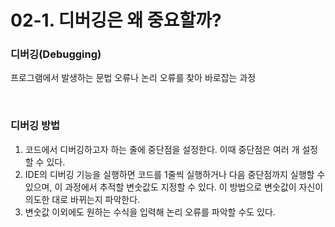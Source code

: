 # 02-1. 디버깅은 왜 중요할까?

### 디버깅(Debugging)

프로그램에서 발생하는 문법 오류나 논리 오류를 찾아 바로잡는 과정

<br />

### 디버깅 방법

1. 코드에서 디버깅하고자 하는 줄에 중단점을 설정한다. 이때 중단점은 여러 개 설정할 수 있다.
2. IDE의 디버깅 기능을 실행하면 코드를 1줄씩 실행하거나 다음 중단점까지 실행할 수 있으며, 이 과정에서 추적할 변숫값도 지정할 수 있다. 이 방법으로 변숫값이 자신이 의도한 대로 바뀌는지 파악한다.
3. 변숫값 이외에도 원하는 수식을 입력해 논리 오류를 파악할 수도 있다.
